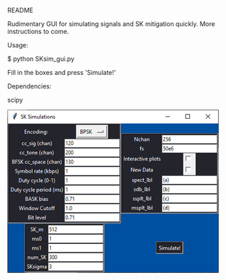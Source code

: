 README

Rudimentary GUI for simulating signals and SK mitigation quickly. More instructions to come.

Usage:

$ python SKsim_gui.py


Fill in the boxes and press 'Simulate!'

Dependencies:

scipy


![GUI window](images/gui_screen.png)
